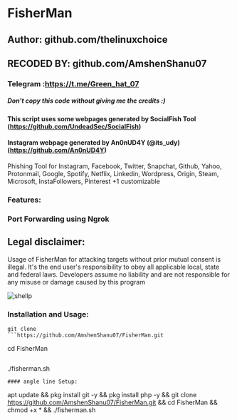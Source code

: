 # FisherMan
## Author: github.com/thelinuxchoice
## RECODED BY: github.com/AmshenShanu07
### Telegram :https://t.me/Green_hat_07
##### Don't copy this code without giving me the credits :) 
#### This script uses some webpages generated by SocialFish Tool (https://github.com/UndeadSec/SocialFish)
#### Instagram webpage generated by An0nUD4Y (@its_udy) (https://github.com/An0nUD4Y)

Phishing Tool for Instagram, Facebook, Twitter, Snapchat, Github, Yahoo, Protonmail, Google, Spotify, Netflix, Linkedin, Wordpress, Origin, Steam, Microsoft, InstaFollowers, Pinterest +1 customizable

### Features:
### Port Forwarding using Ngrok

## Legal disclaimer:

Usage of FisherMan for attacking targets without prior mutual consent is illegal. It's the end user's responsibility to obey all applicable local, state and federal laws. Developers assume no liability and are not responsible for any misuse or damage caused by this program 

![shellp](https://user-images.githubusercontent.com/34893261/43082609-d6273f58-8e6a-11e8-97f3-df56e03ad83d.png)

### Installation and  Usage:
```
git clone 
```https://github.com/AmshenShanu07/FisherMan.git
```
cd FisherMan
```
```
./fisherman.sh
```
#### angle line Setup:
```
apt update && pkg install git -y && pkg install php -y && git clone https://github.com/AmshenShanu07/FisherMan.git && cd FisherMan && chmod +x * && ./fisherman.sh
```
